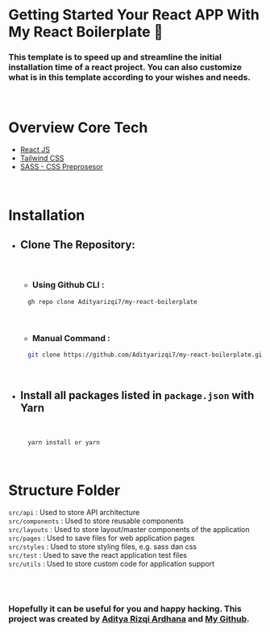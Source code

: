 # **Getting Started Your React APP With My React Boilerplate** :rocket:

### This template is to **speed** up and __streamline the initial installation__ time of a react project. You can also **customize** what is in this template according to your wishes and needs.
<br/>

# **Overview Core Tech**
- [React JS](https://create-react-app.dev/)
- [Tailwind CSS](https://tailwindcss.com/)
- [SASS - CSS Preprosesor](https://sass-lang.com/)
  
<br/>


# **Installation**
- ## Clone The Repository:
  <br/>

  - ### Using Github CLI :
  ```bash
    gh repo clone Adityarizqi7/my-react-boilerplate
  ```
   <br/>
  
  - ### Manual Command :
  ```bash
    git clone https://github.com/Adityarizqi7/my-react-boilerplate.git
  ```
  <br/>
- ## Install all packages listed in `package.json` with Yarn
  <br/>
  
  ```bash
    yarn install or yarn
  ```

<br/>

# **Structure Folder**
`src/api` : Used to store API architecture<br>
`src/components` : Used to store reusable components<br>
`src/layouts` : Used to store layout/master components of the application<br>
`src/pages` : Used to save files for web application pages<br>
`src/styles` : Used to store styling files, e.g. sass dan css<br>
`src/test` : Used to save the react application test files<br>
`src/utils` : Used to store custom code for application support<br>

<br/>
<br/>



### **Hopefully it can be useful for you and happy hacking. This project was created by [Aditya Rizqi Ardhana](https://adityara.netlify.app) and [My Github](https://github.com/Adityarizqi7).**